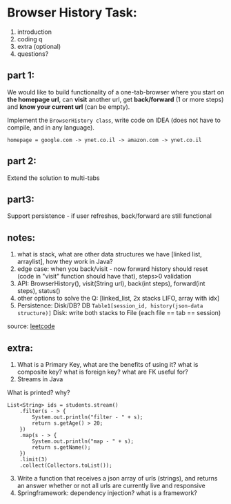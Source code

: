 # Browser History Task:

1. introduction
2. coding q
3. extra (optional)
4. questions?

## part 1:
We would like to build functionality of a one-tab-browser where you start on **the homepage url**, can **visit** another url, get **back/forward** (1 or more steps) and **know your current url** (can be empty). 

Implement the ```BrowserHistory class```, write code on IDEA (does not have to compile, and in any language).

```homepage = google.com -> ynet.co.il -> amazon.com -> ynet.co.il```

## part 2:
Extend the solution to multi-tabs

## part3:
Support persistence - if user refreshes, back/forward are still functional

## notes:
1. what is stack, what are other data structures we have [linked list, arraylist], how they work in Java?
2. edge case: when you back/visit - now forward history should reset (code in "visit" function should have that), steps>0 validation
3. API: BrowserHistory(), visit(String url), back(int steps), forward(int steps), status()
4. other options to solve the Q: [linked_list, 2x stacks LIFO, array with idx]
5. Persistence: Disk/DB? DB ```Table1[session_id, history(json-data structure)]``` Disk: write both stacks to File (each file == tab == session)

source: [leetcode](https://leetcode.com/problems/design-browser-history/)

## extra:
1. What is a Primary Key, what are the benefits of using it? what is composite key? what is foreign key? what are FK useful for?
2. Streams in Java

What is printed? why?
```
List<String> ids = students.stream() 
    .filter(s - > { 
        System.out.println("filter - " + s); 
        return s.getAge() > 20; 
    })
    .map(s - > { 
        System.out.println("map - " + s); 
        return s.getName(); 
    }) 
    .limit(3) 
    .collect(Collectors.toList());
```
3. Write a function that receives a json array of urls (strings), and returns an answer whether or not all urls are currently live and responsive
4. Springframework: dependency injection? what is a framework? 

